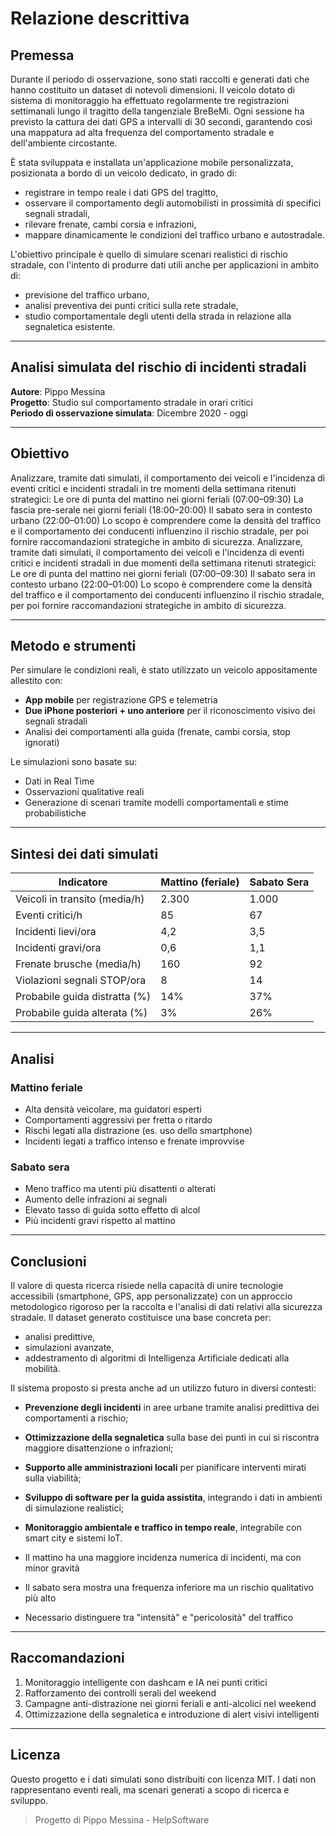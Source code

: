 # Relazione descrittiva

## Premessa

Durante il periodo di osservazione, sono stati raccolti e generati dati che hanno costituito un dataset di notevoli dimensioni. Il veicolo dotato di sistema di monitoraggio ha effettuato regolarmente tre registrazioni settimanali lungo il tragitto della tangenziale BreBeMi. 
Ogni sessione ha previsto la cattura dei dati GPS a intervalli di 30 secondi, garantendo così una mappatura ad alta frequenza del comportamento stradale e dell'ambiente circostante.


È stata sviluppata e installata un'applicazione mobile personalizzata, posizionata a bordo di un veicolo dedicato, in grado di:
- registrare in tempo reale i dati GPS del tragitto,
- osservare il comportamento degli automobilisti in prossimità di specifici segnali stradali,
- rilevare frenate, cambi corsia e infrazioni,
- mappare dinamicamente le condizioni del traffico urbano e autostradale.

L'obiettivo principale è quello di simulare scenari realistici di rischio stradale, con l'intento di produrre dati utili anche per applicazioni in ambito di:
- previsione del traffico urbano,
- analisi preventiva dei punti critici sulla rete stradale,
- studio comportamentale degli utenti della strada in relazione alla segnaletica esistente.

---

## Analisi simulata del rischio di incidenti stradali

**Autore**: Pippo Messina  
**Progetto**: Studio sul comportamento stradale in orari critici  
**Periodo di osservazione simulata**: Dicembre 2020 - oggi

---

## Obiettivo

Analizzare, tramite dati simulati, il comportamento dei veicoli e l'incidenza di eventi critici e incidenti stradali in tre momenti della settimana ritenuti strategici:
Le ore di punta del mattino nei giorni feriali (07:00–09:30)
La fascia pre-serale nei giorni feriali (18:00–20:00)
Il sabato sera in contesto urbano (22:00–01:00)
Lo scopo è comprendere come la densità del traffico e il comportamento dei conducenti influenzino il rischio stradale, per poi fornire raccomandazioni strategiche in ambito di sicurezza.
Analizzare, tramite dati simulati, il comportamento dei veicoli e l'incidenza di eventi critici e incidenti stradali in due momenti della settimana ritenuti strategici:
Le ore di punta del mattino nei giorni feriali (07:00–09:30)
Il sabato sera in contesto urbano (22:00–01:00)
Lo scopo è comprendere come la densità del traffico e il comportamento dei conducenti influenzino il rischio stradale, per poi fornire raccomandazioni strategiche in ambito di sicurezza.


---

## Metodo e strumenti

Per simulare le condizioni reali, è stato utilizzato un veicolo appositamente allestito con:
- **App mobile** per registrazione GPS e telemetria
- **Due iPhone posteriori + uno anteriore** per il riconoscimento visivo dei segnali stradali
- Analisi dei comportamenti alla guida (frenate, cambi corsia, stop ignorati)

Le simulazioni sono basate su:
- Dati in Real Time
- Osservazioni qualitative reali
- Generazione di scenari tramite modelli comportamentali e stime probabilistiche

---

## Sintesi dei dati simulati

| Indicatore                         | Mattino (feriale) | Sabato Sera |
|------------------------------------|-------------------|-------------|
| Veicoli in transito (media/h)      | 2.300             | 1.000       |
| Eventi critici/h                   | 85                | 67          |
| Incidenti lievi/ora                | 4,2               | 3,5         |
| Incidenti gravi/ora                | 0,6               | 1,1         |
| Frenate brusche (media/h)          | 160               | 92          |
| Violazioni segnali STOP/ora        | 8                 | 14          |
| Probabile guida distratta (%)      | 14%               | 37%         |
| Probabile guida alterata (%)       | 3%                | 26%         |

---

## Analisi

### Mattino feriale
- Alta densità veicolare, ma guidatori esperti
- Comportamenti aggressivi per fretta o ritardo
- Rischi legati alla distrazione (es. uso dello smartphone)
- Incidenti legati a traffico intenso e frenate improvvise

### Sabato sera
- Meno traffico ma utenti più disattenti o alterati
- Aumento delle infrazioni ai segnali
- Elevato tasso di guida sotto effetto di alcol
- Più incidenti gravi rispetto al mattino

---

## Conclusioni

Il valore di questa ricerca risiede nella capacità di unire tecnologie accessibili (smartphone, GPS, app personalizzate) con un approccio metodologico rigoroso per la raccolta e l'analisi di dati relativi alla sicurezza stradale. Il dataset generato costituisce una base concreta per:
- analisi predittive,
- simulazioni avanzate,
- addestramento di algoritmi di Intelligenza Artificiale dedicati alla mobilità.

Il sistema proposto si presta anche ad un utilizzo futuro in diversi contesti:
- **Prevenzione degli incidenti** in aree urbane tramite analisi predittiva dei comportamenti a rischio;
- **Ottimizzazione della segnaletica** sulla base dei punti in cui si riscontra maggiore disattenzione o infrazioni;
- **Supporto alle amministrazioni locali** per pianificare interventi mirati sulla viabilità;
- **Sviluppo di software per la guida assistita**, integrando i dati in ambienti di simulazione realistici;
- **Monitoraggio ambientale e traffico in tempo reale**, integrabile con smart city e sistemi IoT.


- Il mattino ha una maggiore incidenza numerica di incidenti, ma con minor gravità
- Il sabato sera mostra una frequenza inferiore ma un rischio qualitativo più alto
- Necessario distinguere tra "intensità" e "pericolosità" del traffico

---

## Raccomandazioni

1. Monitoraggio intelligente con dashcam e IA nei punti critici
2. Rafforzamento dei controlli serali del weekend
3. Campagne anti-distrazione nei giorni feriali e anti-alcolici nel weekend
4. Ottimizzazione della segnaletica e introduzione di alert visivi intelligenti

---

## Licenza

Questo progetto e i dati simulati sono distribuiti con licenza MIT. I dati non rappresentano eventi reali, ma scenari generati a scopo di ricerca e sviluppo.

> Progetto di Pippo Messina - HelpSoftware

